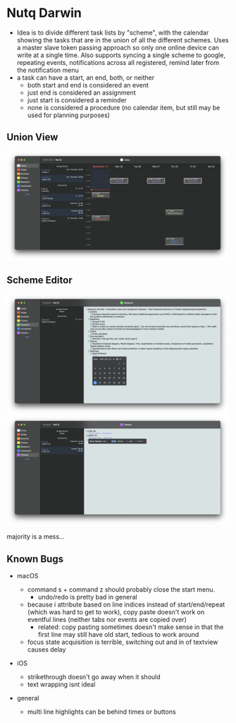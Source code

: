 #  Nutq Darwin

- Idea is to divide different task lists by "scheme", with the calendar showing the tasks that are in the union of all the different schemes. Uses a master slave token passing approach so only one online device can write at a single time. Also supports syncing a single scheme to google, repeating events, notifications across all registered, remind later from the notification menu
- a task can have a start, an end, both, or neither
    - both start and end is considered an event
    - just end is considered an assignment
    - just start is considered a reminder
    - none is considered a procedure (no calendar item, but still may be used for planning purposes)
## Union View

![Union View](.github/union-view.png)

## Scheme Editor

![Scheme View](.github/scheme-view.png)
![Scheme View 2](.github/scheme-view-2.png)

majority is a mess...
## Known Bugs
- macOS
    - command s + command z should probably close the start menu.
        - undo/redo is pretty bad in general
    - because i attribute based on line indices instead of start/end/repeat (which was hard to get to work), copy paste doesn't work on eventful lines (neither tabs nor events are copied over)
        - related: copy pasting sometimes doesn't make sense in that the first line may still have old start, tedious to work around
    - focus state acquisition is terrible, switching out and in of textview causes delay
- iOS
    - strikethrough doesn't go away when it should
    - text wrapping isnt ideal

- general
    - multi line highlights can be behind times or buttons
